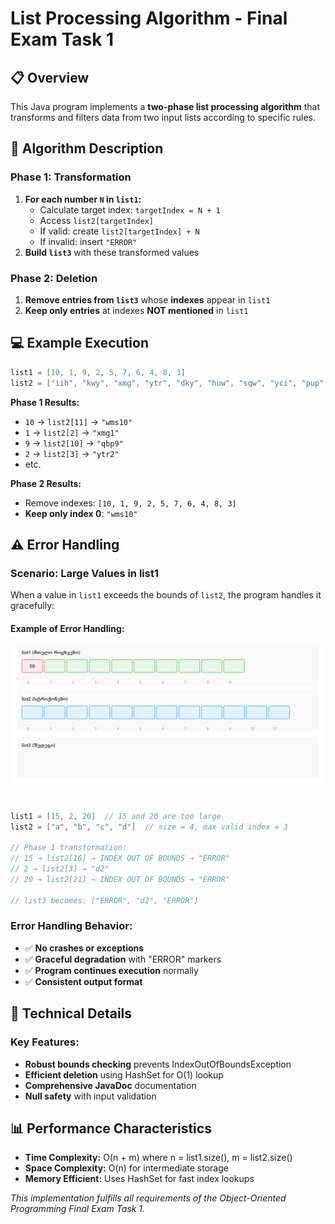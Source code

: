 # List Processing Algorithm - Final Exam Task 1

## 📋 Overview

This Java program implements a **two-phase list processing algorithm** that transforms and filters data from two input lists according to specific rules.

## 🚀 Algorithm Description

### Phase 1: Transformation
1. **For each number `N` in `list1`:**
    - Calculate target index: `targetIndex = N + 1`
    - Access `list2[targetIndex]`
    - If valid: create `list2[targetIndex] + N`
    - If invalid: insert `"ERROR"`
2. **Build `list3`** with these transformed values

### Phase 2: Deletion
1. **Remove entries from `list3`** whose **indexes** appear in `list1`
2. **Keep only entries** at indexes **NOT mentioned** in `list1`

## 💻 Example Execution

```java
list1 = [10, 1, 9, 2, 5, 7, 6, 4, 8, 3]
list2 = ["iih", "kwy", "xmg", "ytr", "dky", "huw", "sqw", "yci", "pup", "gbl", "qbp", "wms"]
```

**Phase 1 Results:**
- `10` → `list2[11]` → `"wms10"`
- `1` → `list2[2]` → `"xmg1"`
- `9` → `list2[10]` → `"qbp9"`
- `2` → `list2[3]` → `"ytr2"`
- etc.

**Phase 2 Results:**
- Remove indexes: `[10, 1, 9, 2, 5, 7, 6, 4, 8, 3]`
- **Keep only index 0**: `"wms10"`

## ⚠️ Error Handling

### Scenario: Large Values in list1

When a value in `list1` exceeds the bounds of `list2`, the program handles it gracefully:

#### Example of Error Handling:
![img.png](img.png)

```java

list1 = [15, 2, 20]  // 15 and 20 are too large
list2 = ["a", "b", "c", "d"]  // size = 4, max valid index = 3

// Phase 1 transformation:
// 15 → list2[16] → INDEX OUT OF BOUNDS → "ERROR"
// 2 → list2[3] → "d2"
// 20 → list2[21] → INDEX OUT OF BOUNDS → "ERROR"

// list3 becomes: ["ERROR", "d2", "ERROR"]
```

### Error Handling Behavior:
- ✅ **No crashes or exceptions**
- ✅ **Graceful degradation** with "ERROR" markers
- ✅ **Program continues execution** normally
- ✅ **Consistent output format**

## 🔧 Technical Details



### Key Features:
- **Robust bounds checking** prevents IndexOutOfBoundsException
- **Efficient deletion** using HashSet for O(1) lookup
- **Comprehensive JavaDoc** documentation
- **Null safety** with input validation

## 📊 Performance Characteristics

- **Time Complexity:** O(n + m) where n = list1.size(), m = list2.size()
- **Space Complexity:** O(n) for intermediate storage
- **Memory Efficient:** Uses HashSet for fast index lookups



*This implementation fulfills all requirements of the Object-Oriented Programming Final Exam Task 1.*